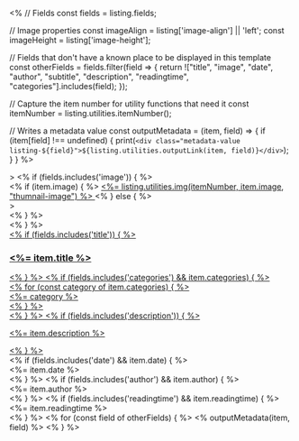<%
// Fields
const fields = listing.fields;

// Image properties
const imageAlign = listing['image-align'] || 'left';
const imageHeight = listing['image-height'];

// Fields that don't have a known place to be displayed in this template
const otherFields = fields.filter(field => {
  return !["title", "image", "date", "author", "subtitle", "description", "readingtime", "categories"].includes(field);
});


// Capture the item number for utility functions that need it
const itemNumber = listing.utilities.itemNumber();

// Writes a metadata value
const outputMetadata = (item, field) => {
  if (item[field] !== undefined) {
    print(`<div class="metadata-value listing-${field}">${listing.utilities.outputLink(item, field)}</div>`);  
  } 
}
%>

<div class="quarto-post image-<%= imageAlign %>" <%= listing.utilities.metadataAttrs(item) %>>
<% if (fields.includes('image')) { %>
<div class="thumbnail"><% if (item.image) { %>
<a href="<%- item.path %>" class="post-contents">
  <%= listing.utilities.img(itemNumber, item.image, "thumnail-image") %>
</a>
<% } else { %>
<div class="thumbnail-image"<%= imageHeight ? ` style="height: ${imageHeight};"` : '' %>></div><% } %>
</div>
<% } %>
<div class="body"><a href="<%- item.path %>" class="post-contents"><% if (fields.includes('title')) { %>
<h3 class="no-anchor listing-title"><%= item.title %></h3>
<% } %>
<% if (fields.includes('categories') && item.categories) { %> 
<div class="listing-categories">
<% for (const category of item.categories) { %>
<div class="listing-category"><%= category %></div>
<% } %>
</div>
<% } %> 
<% if (fields.includes('description')) { %><p class="listing-description">
<%= item.description %>
</p><% } %></a></div>
<div class="metadata">
<% if (fields.includes('date') && item.date) { %><div class="listing-date"><%= item.date %></div><% } %>
<% if (fields.includes('author') && item.author) { %><div class="listing-author"><%= item.author %></div><% } %>
<% if (fields.includes('readingtime') && item.readingtime) { %> <div class="listing-readingtime"><%= item.readingtime %></div> <% } %>
<% for (const field of otherFields) { %>
<% outputMetadata(item, field) %>
<% } %>
</div>
</div>

